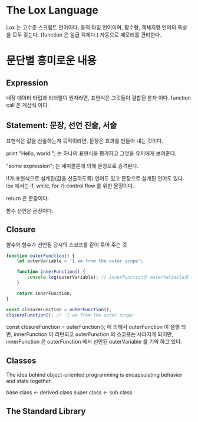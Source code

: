 # The Lox Language
Lox 는 고수준 스크립트 언어이다.
동적 타입 언어이며, 함수형, 객체지향 언어의 특성을 모두 갖는다. (function 은 일급 객체다.)
자동으로 메모리를 관리한다.

# 문단별 흥미로운 내용
## Expression
내장 데이터 타입과 리터럴이 원자라면, 표현식은 그것들이 결합된 분자 이다.
function call 은 계산식 이다.

## Statement: 문장, 선언 진술, 서술
표현식은 값을 산술하는게 목적이라면, 문장은 효과를 만들어 내는 것이다.

print "Hello, world!"; 
는 하나의 표현식을 평가하고 그것을 유저에게 보여준다.

"some expression";
는 세미콜론에 의해 문장으로 승격된다.

if가 표현식으로 설계된(값을 산출하도록) 언어도 있고 문장으로 설계된 언어도 있다.
lox 에서는 if, while, for 가 control flow 를 위한 문장이다.

return 은 문장이다.

함수 선언은 문장이다.

## Closure
함수와 함수가 선언될 당시의 스코프를 같이 묶어 주는 것
```javascript
function outerFunction() {
    let outerVariable = 'I am from the outer scope';

    function innerFunction() {
        console.log(outerVariable); // innerFunction은 outerVariable을 참조할 수 있음
    }

    return innerFunction;
}

const closureFunction = outerFunction();
closureFunction(); // 'I am from the outer scope'
```
const closureFunction = outerFunction(); 에 의해서 outerFunction 이 샐행 되면,
innerFunction 이 리턴되고 outerFunction 의 스코프는 사라지게 되지만,
innerFunction 은 outerFunction 에서 선언된 outerVariable 를 기억 하고 있다.

## Classes
The idea behind object-oriented programming is encapsulating behavior and state together.

base class <- derived class
super class <- sub class

## The Standard Library
